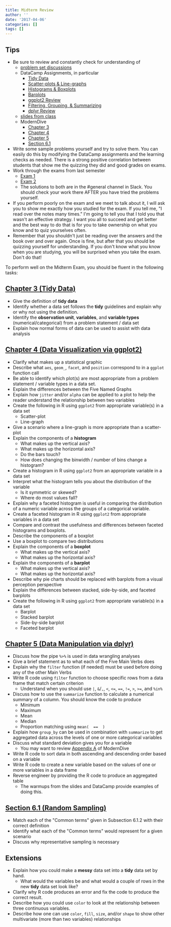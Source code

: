 ```yaml
---
title: Midterm Review
author: ''
date: '2017-04-06'
categories: []
tags: []
---
```



## Tips

- Be sure to review and constantly check for understanding of
    * [problem set discussions](https://ismayc.github.io/soc301_s2017/problem-sets/ps-key/index.html)
    * DataCamp Assignments, in particular
        - [Tidy Data](https://campus.datacamp.com/courses/effective-data-storytelling-using-the-tidyverse/tidy-data?ex=1)
        - [Scatter-plots & Line-graphs](https://campus.datacamp.com/courses/effective-data-storytelling-using-the-tidyverse/scatter-plots-line-graphs?ex=1)
        - [Histograms & Boxplots](https://campus.datacamp.com/courses/effective-data-storytelling-using-the-tidyverse/histograms-boxplots?ex=1)
        - [Barplots](https://campus.datacamp.com/courses/effective-data-storytelling-using-the-tidyverse/barplots?ex=1)
        - [ggplot2 Review](https://campus.datacamp.com/courses/effective-data-storytelling-using-the-tidyverse/ggplot2-review?ex=1)
        - [Filtering, Grouping, & Summarizing](https://campus.datacamp.com/courses/effective-data-storytelling-using-the-tidyverse/filtering-grouping-summarizing?ex=1)
        - [dplyr Review](https://campus.datacamp.com/courses/effective-data-storytelling-using-the-tidyverse/dplyr-review-8?ex=1)
    * [slides from class](https://ismayc.github.io/soc301_s2017/slides/slide_deck.html#1)
    * ModernDive
        - [Chapter 3](https://ismayc.github.io/moderndiver-book/3-tidy.html)
        - [Chapter 4](https://ismayc.github.io/moderndiver-book/4-viz.html)
        - [Chapter 5](https://ismayc.github.io/moderndiver-book/5-manip.html)
        - [Section 6.1](https://ismayc.github.io/moderndiver-book/6-sim.html)
- Write some sample problems yourself and try to solve them.  You can easily do this by modifying the DataCamp assignments and the learning checks as needed.  There is a strong positive correlation between students that show me the quizzing they did and good grades on exams.
- Work through the exams from last semester
    - [Exam 1](../Exam1R.html)
    - [Exam 2](../Exam2R.pdf)
    - The solutions to both are in the #general channel in Slack.  You should check your work there AFTER you have tried the problems yourself.
- If you perform poorly on the exam and we meet to talk about it, I will ask you to show me exactly how you studied for the exam.  If you tell me, "I read over the notes many times." I'm going to tell you that I told you that wasn't an effective strategy.  I want you all to succeed and get better and the best way to do that is for you to take ownership on what you know and to quiz yourselves often.
- Remember that you shouldn't just be reading over the answers and the book over and over again.  Once is fine, but after that you should be quizzing yourself for understanding.  If you don't know what you know when you are studying, you will be surprised when you take the exam.  Don't do that!    

To perform well on the Midterm Exam, you should be fluent in the following tasks:

## [Chapter 3 (Tidy Data)](https://ismayc.github.io/moderndiver-book/3-tidy.html)

- Give the definition of **tidy data**
- Identify whether a data set follows the **tidy** guidelines and explain why or why not using the definition.
- Identify the **observation unit**, **variables**, and **variable types** (numerical/categorical) from a problem statement / data set
- Explain how normal forms of data can be used to assist with data analysis

## [Chapter 4 (Data Visualization via ggplot2)](https://ismayc.github.io/moderndiver-book/4-viz.html)

- Clarify what makes up a statistical graphic
- Describe what `aes`, `geom_`, `facet`, and `position` correspond to in a `ggplot` function call
- Be able to identify which plot(s) are most appropriate from a problem statement / variable types in a data set.
- Explain the differences between the Five Named Graphs
- Explain how `jitter` and/or `alpha` can be applied to a plot to help the reader understand the relationship between two variables
- Create the following in R using `ggplot2` from appropriate variable(s) in a data set
     - Scatter-plot
     - Line-graph
- Give a scenario where a line-graph is more appropriate than a scatter-plot
- Explain the components of a **histogram**
    - What makes up the vertical axis?
    - What makes up the horizontal axis?
    - Do the bars touch?
    - How does changing the binwidth / number of bins change a histogram?
- Create a histogram in R using `ggplot2` from an appropriate variable in a data set
- Interpret what the histogram tells you about the distribution of the variable
    - Is it symmetric or skewed?
    - Where do most values fall?
- Explain why a faceted histogram is useful in comparing the distribution of a numeric variable across the groups of a categorical variable.
- Create a faceted histogram in R using `ggplot2` from appropriate variables in a data set
- Compare and contrast the usefulness and differences between faceted histograms and boxplots.
- Describe the components of a boxplot
- Use a boxplot to compare two distributions
- Explain the components of a **boxplot**
    - What makes up the vertical axis?
    - What makes up the horizontal axis?
- Explain the components of a **barplot**
    - What makes up the vertical axis?
    - What makes up the horizontal axis?
- Describe why pie charts should be replaced with barplots from a visual perception perspective
- Explain the differences between stacked, side-by-side, and faceted barplots
- Create the following in R using `ggplot2` from appropriate variable(s) in a data set
     - Barplot
     - Stacked barplot
     - Side-by-side barplot
     - Faceted barplot
 
## [Chapter 5 (Data Manipulation via dplyr)](https://ismayc.github.io/moderndiver-book/5-manip.html)

- Discuss how the pipe `%>%` is used in data wrangling analyses
- Give a brief statement as to what each of the Five Main Verbs does
- Explain why the `filter` function (if needed) must be used before doing any of the other Main Verbs
- Write R code using `filter` function to choose specific rows from a 
data frame that match certain criterion
  - Understand when you should use `|`, `&`/`,`, `<`, `<=`, `==`, `!=`, `>`, `>=`, and `%in%`
- Discuss how to use the `summarize` function to calculate a numerical summary of a column. You should know the code to produce
    - Minimum
    - Maximum
    - Mean
    - Median
    - Proportion matching using `mean(  ==  )`
- Explain how `group_by` can be used in combination with `summarize` to get aggregated data across the levels of one or more categorical variables
- Discuss what standard deviation gives you for a variable
    - You may want to review [Appendix A](https://ismayc.github.io/moderndiver-book/A-appendixA.html) of ModernDive
- Write R code to sort data in both ascending and descending order based on a variable
- Write R code to create a new variable based on the values of one or more variables in a data frame
- Reverse engineer by providing the R code to produce an aggregated table
    - The warmups from the slides and DataCamp provide examples of doing this.
 
 
## [Section 6.1 (Random Sampling)](https://ismayc.github.io/moderndiver-book/6-sim.html#random-sampling)
 
- Match each of the "Common terms" given in Subsection 6.1.2 with their correct definition
- Identify what each of the "Common terms" would represent for a given scenario
- Discuss why representative sampling is necessary
 
## Extensions

- Explain how you could make a **messy** data set into a **tidy** data set by hand.
    - What would the variables be and what would a couple of rows in the new **tidy** data set look like?
- Clarify why R code produces an error and fix the code to produce the correct result.
- Describe how you could use `color` to look at the relationship between three continuous variables.   
- Describe how one can use `color`, `fill`, `size`, and/or `shape` to show other multivariate (more than two variables) relationships
